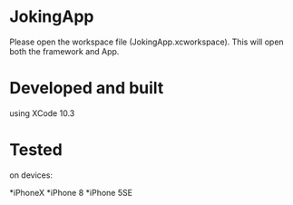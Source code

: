 # JokingApp

Please open the workspace file (JokingApp.xcworkspace). This will open both the framework and App. 

# Developed and built 
using XCode 10.3

# Tested
on devices:

*iPhoneX
*iPhone 8
*iPhone 5SE


